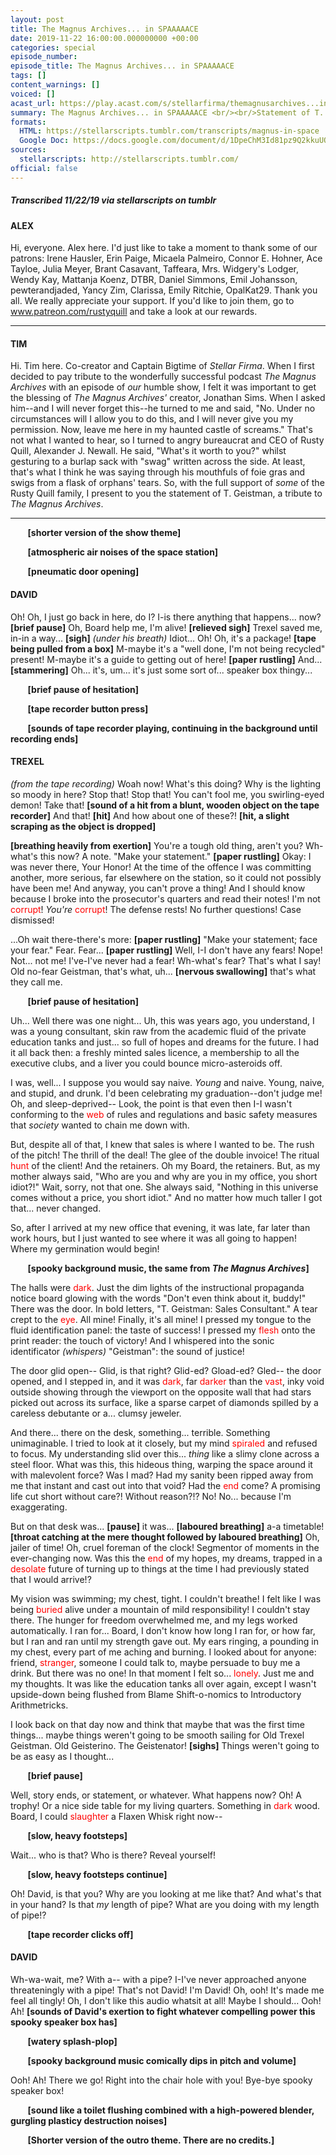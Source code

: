 ```yaml
---
layout: post
title: The Magnus Archives... in SPAAAAACE
date: 2019-11-22 16:00:00.000000000 +00:00
categories: special
episode_number: 
episode_title: The Magnus Archives... in SPAAAAACE
tags: []
content_warnings: []
voiced: []
acast_url: https://play.acast.com/s/stellarfirma/themagnusarchives...inspaaaaace
summary: The Magnus Archives... in SPAAAAACE <br/><br/>Statement of T. Geistman regarding the circumstances of his assignment to, and later dismissal from, the Sales Department of Stellar Firma Ltd.
formats: 
  HTML: https://stellarscripts.tumblr.com/transcripts/magnus-in-space
  Google Doc: https://docs.google.com/document/d/1DpeChM3Id81pz9Q2kkuUQrnf-t5iQHCpmk6foJHkuNI/edit?usp=sharing
sources:
  stellarscripts: http://stellarscripts.tumblr.com/
official: false
---
```


##### Transcribed 11/22/19 via stellarscripts on tumblr

#### ALEX

Hi, everyone. Alex here. I'd just like to take a moment to thank some of our patrons: Irene Hausler, Erin Paige, Micaela Palmeiro, Connor E. Hohner, Ace Tayloe, Julia Meyer, Brant Casavant, Taffeara, Mrs. Widgery's Lodger, Wendy Kay, Mattanja Koenz, DTBR, Daniel Simmons, Emil Johansson, pewterandjaded, Yancy Zim, Clarissa, Emily Ritchie, OpalKat29. Thank you all. We really appreciate your support. If you'd like to join them, go to www.patreon.com/rustyquill and take a look at our rewards.

------

#### TIM

Hi. Tim here. Co-creator and Captain Bigtime of *Stellar Firma*. When I first decided to pay tribute to the wonderfully successful podcast *The Magnus Archives* with an episode of *our* humble show, I felt it was important to get the blessing of *The Magnus Archives'* creator, Jonathan Sims. When I asked him--and I will never forget this--he turned to me and said, "No. Under no circumstances will I allow you to do this, and I will never give you my permission. Now, leave me here in my haunted castle of screams." That's not what I wanted to hear, so I turned to angry bureaucrat and CEO of Rusty Quill, Alexander J. Newall. He said, "What's it worth to you?" whilst gesturing to a burlap sack with "swag" written across the side. At least, that's what I think he was saying through his mouthfuls of foie gras and swigs from a flask of orphans' tears. So, with the full support of *some* of the Rusty Quill family, I present to you the statement of T. Geistman, a tribute to *The Magnus Archives*.

------

&nbsp;&nbsp;&nbsp;&nbsp;&nbsp;&nbsp; __[shorter version of the show theme]__

&nbsp;&nbsp;&nbsp;&nbsp;&nbsp;&nbsp; __[atmospheric air noises of the space station]__

&nbsp;&nbsp;&nbsp;&nbsp;&nbsp;&nbsp; __[pneumatic door opening]__

#### DAVID

Oh! Oh, I just go back in here, do I? I-is there anything that happens... now? __[brief pause]__ Oh, Board help me, I'm alive! __[relieved sigh]__ Trexel saved me, in-in a way... __[sigh]__ *(under his breath)* Idiot... Oh! Oh, it's a package! __[tape being pulled from a box]__ M-maybe it's a "well done, I'm not being recycled" present! M-maybe it's a guide to getting out of here! __[paper rustling]__ And... __[stammering]__ Oh... it's, um... it's just some sort of... speaker box thingy...

&nbsp;&nbsp;&nbsp;&nbsp;&nbsp;&nbsp; __[brief pause of hesitation]__

&nbsp;&nbsp;&nbsp;&nbsp;&nbsp;&nbsp; __[tape recorder button press]__

&nbsp;&nbsp;&nbsp;&nbsp;&nbsp;&nbsp; __[sounds of tape recorder playing, continuing in the background until recording ends]__

#### TREXEL
*(from the tape recording)* Woah now! What's this doing? Why is the lighting so moody in here? Stop that! Stop that! You can't fool me, you swirling-eyed demon! Take that! __[sound of a hit from a blunt, wooden object on the tape recorder]__ And that! __[hit]__ And how about one of these?! __[hit, a slight scraping as the object is dropped]__

__[breathing heavily from exertion]__ You're a tough old thing, aren't you? Wh-what's this now? A note. "Make your statement." __[paper rustling]__ Okay: I was never there, Your Honor! At the time of the offence I was committing another, more serious, far elsewhere on the station, so it could not possibly have been me! And anyway, you can't prove a thing! And I should know because I broke into the prosecutor's quarters and read their notes! I'm not <span style="color:red;">corrupt</span>! *You're* <span style="color:red;">corrupt</span>! The defense rests! No further questions! Case dismissed!

...Oh wait there-there's more: __[paper rustling]__ "Make your statement; face your fear." Fear. Fear... __[paper rustling]__ Well, I-I don't have any fears! Nope! Not... not me! I've-I've never had a fear! Wh-what's fear? That's what I say! Old no-fear Geistman, that's what, uh... __[nervous swallowing]__ that's what they call me.

&nbsp;&nbsp;&nbsp;&nbsp;&nbsp;&nbsp; __[brief pause of hesitation]__

Uh... Well there was one night... Uh, this was years ago, you understand, I was a young consultant, skin raw from the academic fluid of the private education tanks and just... so full of hopes and dreams for the future. I had it all back then: a freshly minted sales licence, a membership to all the executive clubs, and a liver you could bounce micro-asteroids off.

I was, well... I suppose you would say naive. *Young* and naive. Young, naive, and stupid, and drunk. I'd been celebrating my graduation--don't judge me! Oh, and sleep-deprived-- Look, the point is that even then I-I wasn't conforming to the <span style="color:red;">web</span> of rules and regulations and basic safety measures that *society* wanted to chain me down with.

But, despite all of that, I knew that sales is where I wanted to be. The rush of the pitch! The thrill of the deal! The glee of the double invoice! The ritual <span style="color:red;">hunt</span> of the client! And the retainers. Oh my Board, the retainers. But, as my mother always said, "Who are you and why are you in my office, you short idiot?!" Wait, sorry, not that one. She always said, "Nothing in this universe comes without a price, you short idiot." And no matter how much taller I got that... never changed.

So, after I arrived at my new office that evening, it was late, far later than work hours, but I just wanted to see where it was all going to happen! Where my germination would begin!

&nbsp;&nbsp;&nbsp;&nbsp;&nbsp;&nbsp; __[spooky background music, the same from *The Magnus Archives*]__

The halls were <span style="color:red;">dark</span>. Just the dim lights of the instructional propaganda notice board glowing with the words "Don't even think about it, buddy!" There was the door. In bold letters, "T. Geistman: Sales Consultant." A tear crept to the <span style="color:red;">eye</span>. All mine! Finally, it's all mine! I pressed my tongue to the fluid identification panel: the taste of success! I pressed my <span style="color:red;">flesh</span> onto the print reader: the touch of victory! And I whispered into the sonic identificator *(whispers)* "Geistman": the sound of justice!

The door glid open-- Glid, is that right? Glid-ed? Gload-ed? Gled-- the door opened, and I stepped in, and it was <span style="color:red;">dark</span>, far <span style="color:red;">darker</span> than the <span style="color:red;">vast</span>, inky void outside showing through the viewport on the opposite wall that had stars picked out across its surface, like a sparse carpet of diamonds spilled by a careless debutante or a... clumsy jeweler.

And there... there on the desk, something... terrible. Something unimaginable. I tried to look at it closely, but my mind <span style="color:red;">spiraled</span> and refused to focus. My understanding slid over this... *thing* like a slimy clone across a steel floor. What was this, this hideous thing, warping the space around it with malevolent force? Was I mad? Had my sanity been ripped away from me that instant and cast out into that void? Had the <span style="color:red;">end</span> come? A promising life cut short without care?! Without reason?!? No! No... because I'm exaggerating.

But on that desk was... __[pause]__ it was... __[laboured breathing]__ a-a timetable! __[throat catching at the mere thought followed by laboured breathing]__ Oh, jailer of time! Oh, cruel foreman of the clock! Segmentor of moments in the ever-changing now. Was this the <span style="color:red;">end</span> of my hopes, my dreams, trapped in a <span style="color:red;">desolate</span> future of turning up to things at the time I had previously stated that I would arrive!?

My vision was swimming; my chest, tight. I couldn't breathe! I felt like I was being <span style="color:red;">buried</span> alive under a mountain of mild responsibility! I couldn't stay there. The hunger for freedom overwhelmed me, and my legs worked automatically. I ran for... Board, I don't know how long I ran for, or how far, but I ran and ran until my strength gave out. My ears ringing, a pounding in my chest, every part of me aching and burning. I looked about for anyone: friend, <span style="color:red;">stranger</span>, someone I could talk to, maybe persuade to buy me a drink. But there was no one! In that moment I felt so... <span style="color:red;">lonely</span>. Just me and my thoughts. It was like the education tanks all over again, except I wasn't upside-down being flushed from Blame Shift-o-nomics to Introductory Arithmetricks.

I look back on that day now and think that maybe that was the first time things... maybe things weren't going to be smooth sailing for Old Trexel Geistman. Old Geisterino. The Geistenator! __[sighs]__ Things weren't going to be as easy as I thought...

&nbsp;&nbsp;&nbsp;&nbsp;&nbsp;&nbsp; __[brief pause]__

Well, story ends, or statement, or whatever. What happens now? Oh! A trophy! Or a nice side table for my living quarters. Something in <span style="color:red;">dark</span> wood. Board, I could <span style="color:red;">slaughter</span> a Flaxen Whisk right now--

&nbsp;&nbsp;&nbsp;&nbsp;&nbsp;&nbsp; __[slow, heavy footsteps]__

Wait... who is that? Who is there? Reveal yourself!

&nbsp;&nbsp;&nbsp;&nbsp;&nbsp;&nbsp; __[slow, heavy footsteps continue]__

Oh! David, is that you? Why are you looking at me like that? And what's that in your hand? Is that *my* length of pipe? What are you doing with my length of pipe!?

&nbsp;&nbsp;&nbsp;&nbsp;&nbsp;&nbsp; __[tape recorder clicks off]__

#### DAVID

Wh-wa-wait, me? With a-- with a pipe? I-I've never approached anyone threateningly with a pipe! That's not David! I'm David! Oh, ooh! It's made me feel all tingly! Oh, I don't like this audio whatsit at all! Maybe I should... Ooh! Ah! __[sounds of David's exertion to fight whatever compelling power this spooky speaker box has]__

&nbsp;&nbsp;&nbsp;&nbsp;&nbsp;&nbsp; __[watery splash-plop]__

&nbsp;&nbsp;&nbsp;&nbsp;&nbsp;&nbsp; __[spooky background music comically dips in pitch and volume]__

Ooh! Ah! There we go! Right into the chair hole with you! Bye-bye spooky speaker box!

&nbsp;&nbsp;&nbsp;&nbsp;&nbsp;&nbsp; __[sound like a toilet flushing combined with a high-powered blender, gurgling plasticy destruction noises]__

&nbsp;&nbsp;&nbsp;&nbsp;&nbsp;&nbsp; __[Shorter version of the outro theme. There are no credits.]__
